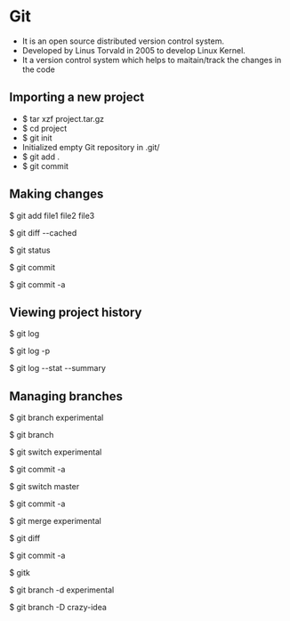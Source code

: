 # Git 
- It is an open source distributed version control system.
- Developed by Linus Torvald in 2005 to develop Linux Kernel.
- It a version control system which helps to maitain/track the changes in the code

## Importing a new project
  - $ tar xzf project.tar.gz
  - $ cd project
  - $ git init 
  - Initialized empty Git repository in .git/
  - $ git add .
  - $ git commit

## Making changes

  $ git add file1 file2 file3

  $ git diff --cached

  $ git status

  $ git commit

  $ git commit -a

## Viewing project history
  
  $ git log

  $ git log -p
  
  $ git log --stat --summary
  
## Managing branches

  $ git branch experimental
  
  $ git branch
  
  $ git switch experimental
  
  $ git commit -a
  
  $ git switch master
  
  $ git commit -a
  
  $ git merge experimental
  
  $ git diff
  
  $ git commit -a
  
  $ gitk
  
  $ git branch -d experimental
  
  $ git branch -D crazy-idea
  

